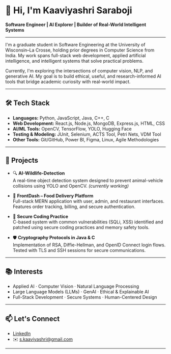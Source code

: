 # 👋 Hi, I'm Kaaviyashri Saraboji

**Software Engineer | AI Explorer | Builder of Real-World Intelligent Systems**

---

I'm a graduate student in Software Engineering at the University of Wisconsin–La Crosse, holding prior degrees in Computer Science from India. My work spans full-stack web development, applied artificial intelligence, and intelligent systems that solve practical problems.

Currently, I'm exploring the intersections of computer vision, NLP, and generative AI. My goal is to build ethical, useful, and research-informed AI tools that bridge academic curiosity with real-world impact.

---

## 🛠 Tech Stack

- **Languages:** Python, JavaScript, Java, C++, C  
- **Web Development:** React.js, Node.js, MongoDB, Express.js, HTML, CSS  
- **AI/ML Tools:** OpenCV, TensorFlow, YOLO, Hugging Face  
- **Testing & Modeling:** JUnit, Selenium, ACTS Tool, Petri Nets, VDM Tool  
- **Other Tools:** Git/GitHub, Power BI, Figma, Linux, Agile Methodologies

---

## 🚀 Projects

- 🔍 **AI-Wildlife-Detection**  
  A real-time object detection system designed to prevent animal-vehicle collisions using YOLO and OpenCV. *(currently working)*

- 🍔 **FrontDash – Food Delivery Platform**  
  Full-stack MERN application with user, admin, and restaurant interfaces. Features order tracking, billing, and secure authentication.

- 🧠 **Secure Coding Practice**  
  C-based system with common vulnerabilities (SQLi, XSS) identified and patched using secure coding practices and memory safety tools.

- 🛡️ **Cryptography Protocols in Java & C**  
  Implementation of RSA, Diffie-Hellman, and OpenID Connect login flows. Tested with TLS and SSH sessions for secure communications.

---

## 📚 Interests

- Applied AI · Computer Vision · Natural Language Processing  
- Large Language Models (LLMs) · GenAI · Ethical & Explainable AI  
- Full-Stack Development · Secure Systems · Human-Centered Design

---

## 📫 Let's Connect

- [LinkedIn](https://www.linkedin.com/in/kaaviyashri-saraboji-6ba1871ba)  
- ✉️ s.kaaviyashri@gmail.com  

---

